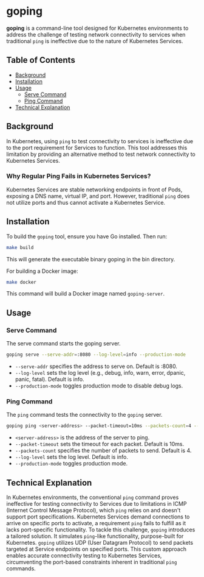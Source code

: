 # goping

**goping** is a command-line tool designed for Kubernetes environments to address the challenge of testing network connectivity to services when traditional `ping` is ineffective due to the nature of Kubernetes Services.

## Table of Contents

- [Background](#background)
- [Installation](#installation)
- [Usage](#usage)
  - [Serve Command](#serve-command)
  - [Ping Command](#ping-command)
- [Technical Explanation](#technical-explanation)

## Background

In Kubernetes, using `ping` to test connectivity to services is ineffective due to the port requirement for Services to function. This tool addresses this limitation by providing an alternative method to test network connectivity to Kubernetes Services.

### Why Regular Ping Fails in Kubernetes Services?

Kubernetes Services are stable networking endpoints in front of Pods, exposing a DNS name, virtual IP, and port. However, traditional `ping` does not utilize ports and thus cannot activate a Kubernetes Service.

## Installation

To build the `goping` tool, ensure you have Go installed. Then run:

```bash
make build
```

This will generate the executable binary goping in the bin directory.

For building a Docker image:

```bash
make docker
```

This command will build a Docker image named `goping-server`.

## Usage

### Serve Command

The serve command starts the goping server.

```bash
goping serve --serve-addr=:8080 --log-level=info --production-mode
```

- `--serve-addr` specifies the address to serve on. Default is :8080.
- `--log-level` sets the log level (e.g., debug, info, warn, error, dpanic, panic, fatal). Default is info.
- `--production-mode` toggles production mode to disable debug logs.

### Ping Command

The `ping` command tests the connectivity to the `goping` server.

```bash
goping ping <server-address> --packet-timeout=10ms --packets-count=4 --log-level=info --production-mode
```

- `<server-address>` is the address of the server to ping.
- `--packet-timeout` sets the timeout for each packet. Default is 10ms.
- `--packets-count` specifies the number of packets to send. Default is 4.
- `--log-level` sets the log level. Default is info.
- `--production-mode` toggles production mode.

## Technical Explanation

In Kubernetes environments, the conventional `ping` command proves ineffective for testing connectivity to Services due to limitations in ICMP (Internet Control Message Protocol), which `ping` relies on and doesn't support port specifications. Kubernetes Services demand connections to arrive on specific ports to activate, a requirement `ping` fails to fulfill as it lacks port-specific functionality. To tackle this challenge, `goping` introduces a tailored solution. It simulates `ping`-like functionality, purpose-built for Kubernetes. `goping` utilizes UDP (User Datagram Protocol) to send packets targeted at Service endpoints on specified ports. This custom approach enables accurate connectivity testing to Kubernetes Services, circumventing the port-based constraints inherent in traditional `ping` commands.
